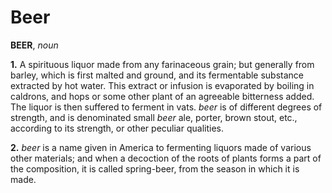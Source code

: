# Beer

**BEER**, _noun_

**1.** A spirituous liquor made from any farinaceous grain; but generally from barley, which is first malted and ground, and its fermentable substance extracted by hot water. This extract or infusion is evaporated by boiling in caldrons, and hops or some other plant of an agreeable bitterness added. The liquor is then suffered to ferment in vats. _beer_ is of different degrees of strength, and is denominated small _beer_ ale, porter, brown stout, etc., according to its strength, or other peculiar qualities.

**2.** _beer_ is a name given in America to fermenting liquors made of various other materials; and when a decoction of the roots of plants forms a part of the composition, it is called spring-beer, from the season in which it is made.